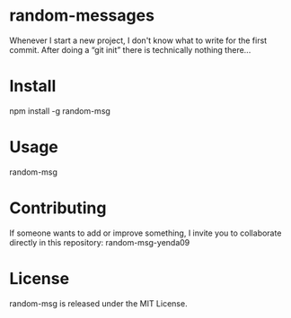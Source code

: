 # random-messages
Whenever I start a new project, I don't know what to write for the first commit. After doing a “git init” there is technically nothing there...

# Install
npm install -g random-msg

# Usage
random-msg

# Contributing
If someone wants to add or improve something, I invite you to collaborate directly in this repository: random-msg-yenda09

# License
random-msg is released under the MIT License.